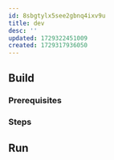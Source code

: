 ```yaml
---
id: 8sbgtylx5see2gbnq4ixv9u
title: dev
desc: ''
updated: 1729322451009
created: 1729317936050
---
```


## Build

### Prerequisites
<!-- What is needed to start development -->

### Steps
<!-- How to compile -->

## Run
<!-- How to run the program from the current source code -->
